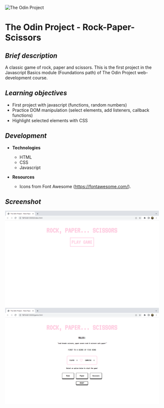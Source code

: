<img src="https://www.theodinproject.com/assets/og-logo-022832d4cefeec1d5266237be260192f5980f9bcbf1c9ca151b358f0ce1fd2df.png" title=" The Odin Project" alt=" The Odin Project" width="400" height="200"/>&nbsp;

# The Odin Project - Rock-Paper-Scissors

## **_Brief description_**

A classic game of rock, paper and scissors.
This is the first project in the Javascript Basics module (Foundations path) of The Odin Project web-development course.

<!--Live demo available at:-->

## **_Learning objectives_**

- First project with javascript (functions, random numbers)
- Practice DOM manipulation (select elements, add listeners, callback functions)
- Highlight selected elements with CSS

## **_Development_**

- **Technologies**

  - HTML
  - CSS
  - Javascript

- **Resources**
  - Icons from Font Awesome (https://fontawesome.com/).

## **_Screenshot_**

![TOP_RPS_Screenshot_Start](/images/rps_screenshot_start.png)
![TOP_RPS_Screenshot](/images/rps_screenshot.png)
